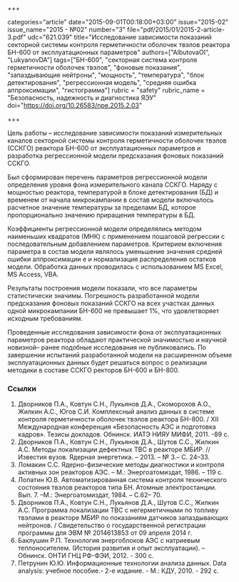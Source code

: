 +++

categories="article"
date="2015-09-01T00:18:00+03:00"
issue="2015-02"
issue_name="2015 - №02"
number="3"
file="pdf/2015/01/2015-2-article-3.pdf"
udc="621.039"
title="Исследование зависимости показаний секторной системы контроля герметичности оболочек твэлов реактора БН-600 от эксплуатационных параметров"
authors=["AlbutovaOI", "LukyanovDA"]
tags=["БН-600", "секторная система контроля герметичности оболочек твэлов", "фоновые показания", "запаздывающие нейтроны", "мощность", "температура", "блок детектирования", "регрессионная модель", "средняя ошибка аппроксимации", "гистограмма"]
rubric = "safety"
rubric_name = "Безопасность, надежность и диагностика ЯЭУ"
doi="https://doi.org/10.26583/npe.2015.2.03"

+++

Цель работы – исследование зависимости показаний измерительных каналов секторной системы контроля герметичности оболочек твэлов (ССКГО) реактора БН-600 от эксплуатационных параметров и разработка регрессионной модели предсказания фоновых показаний ССКГО.

Был сформирован перечень параметров регрессионной модели определения уровня фона измерительного канала ССКГО. Наряду с мощностью реактора, температурой в блоке детектирования (БД) и временем от начала микрокампании в состав модели включалось расчетное значение температуры за пределами БД, которое пропорционально значению приращения температуры в БД.

Коэффициенты регрессионной модели определялись методом наименьших квадратов (МНК) с применением пошаговой регрессии с последовательным добавлением параметров. Критерием включения параметра в состав модели являлось уменьшение значения средней ошибки аппроксимации e и нормализация распределения остатков модели. Обработка данных проводилась с использованием MS Excel, MS Access, VBA.

Результаты построения модели показали, что все параметры статистически значимы. Погрешность разработанной модели предсказания фоновых показаний ССКГО на всех участках данных одной микрокампании БН-600 не превышает 1%, что удовлетворяет исходным требованиям.

Проведенные исследования зависимости фона от эксплуатационных параметров реактора обладают практической значимостью и научной новизной– ранее подобные исследования не публиковались. По завершении испытаний разработанной модели на расширенном объеме эксплуатационных данных будет решаться вопрос о реализации методики в составе ССКГО ректоров БН-600 и БН-800.


### Ссылки

1. Дворников П.А., Ковтун С.Н., Лукьянов Д.А., Скоморохов А.О., Жилкин А.С., Югов С.И. Комплексный анализ данных в системе контроля герметичности оболочек твэлов реактора БН-800. / XII Международная конференция «Безопасность АЭС и подготовка кадров». Тезисы докладов. Обнинск. ИАТЭ НИЯУ МИФИ, 2011. -89 с.
2. Дворников П.А., Ковтун С.Н., Лукьянов Д.А., Шутов С.С., Жилкин А.С. Методы локализации дефектных ТВС в реакторе МБИР. // Известия вузов. Ядерная энергетика. – 2013. – № 3.– С. 24–33.
3. Ломакин С.С. Ядерно-физические методы диагностики и контроля активных зон реакторов АЭС. – М.: Энергоатомиздат, 1986. – 119 с.
4. Лопатин Ю.В. Автоматизированная система контроля технического состояния твэлов реакторов типа БН. Атомные электростанции. Вып. 7. –М.: Энергоатомиздат, 1984. – С.62– 70.
5. Дворников П.А., Ковтун С.Н., Лукьянов Д.А., Шутов С.С., Жилкин А.С. Программа локализации ТВС с негерметичными по топливу твэлами в реакторе МБИР по показаниям датчиков запаздывающих нейтронов. / Свидетельство о государственной регистрации программы для ЭВМ № 2014613853 от 09 апреля 2014 г.
6. Баклушин Р.П. Технология энергоблоков АЭС с натриевым теплоносителем. (История развития и опыт эксплуатации). – Обнинск. ОНТИ ГНЦ РФ-ФЭИ, 2012. - 300 с.
7. Петрунин Ю.Ю. Информационные технологии анализа данных. Data analysis: учебное пособие.- 2-е издание. - М.: КДУ, 2010. - 292 с.